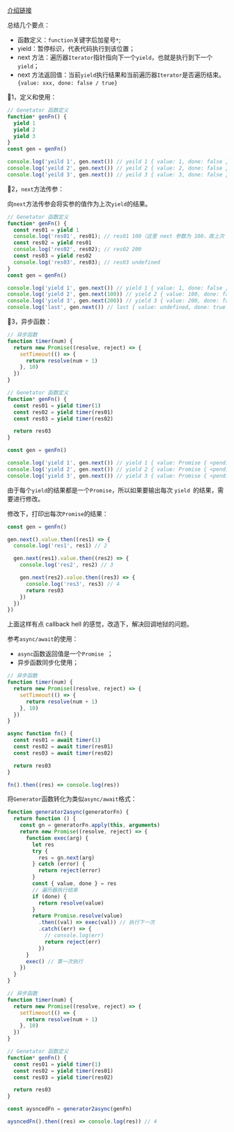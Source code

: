 [介绍链接](https://es6.ruanyifeng.com/#docs/generator)

总结几个要点：

- 函数定义：`function`关键字后加星号`*`;
- yield：暂停标识，代表代码执行到该位置；
- next 方法：遍历器`Iterator`指针指向下一个`yield`，也就是执行到下一个`yield`；
- next 方法返回值：当前`yield`执行结果和当前遍历器`Iterator`是否遍历结束。`{value: xxx, done: false / true}`

🌰1，定义和使用：

```js
// Genetator 函数定义
function* genFn() {
  yield 1
  yield 2
  yield 3
}
const gen = genFn()

console.log('yeild 1', gen.next()) // yeild 1 { value: 1, done: false }
console.log('yeild 2', gen.next()) // yeild 2 { value: 2, done: false }
console.log('yeild 3', gen.next()) // yeild 3 { value: 3, done: false }
```

🌰2，`next`方法传参：

向`next`方法传参会将实参的值作为上次`yield`的结果。

```js
// Genetator 函数定义
function* genFn() {
  const res01 = yield 1
  console.log('res01', res01); // res01 100（这里 next 参数为 100，故上次 yield 的执行结果为 100）
  const res02 = yield res01
  console.log('res02', res02); // res02 200
  const res03 = yield res02
  console.log('res03', res03); // res03 undefined
}
const gen = genFn()

console.log('yield 1', gen.next()) // yield 1 { value: 1, done: false }
console.log('yield 2', gen.next(100)) // yield 2 { value: 100, done: false }
console.log('yield 3', gen.next(200)) // yield 3 { value: 200, done: false }
console.log('last', gen.next()) // last { value: undefined, done: true }
```

🌰3，异步函数：

```js
// 异步函数
function timer(num) {
  return new Promise((resolve, reject) => {
    setTimeout(() => {
      return resolve(num + 1)
    }, 10)
  })
}

// Genetator 函数定义
function* genFn() {
  const res01 = yield timer(1)
  const res02 = yield timer(res01)
  const res03 = yield timer(res02)

  return res03
}

const gen = genFn()

console.log('yield 1', gen.next()) // yield 1 { value: Promise { <pending> }, done: false }
console.log('yield 2', gen.next()) // yield 2 { value: Promise { <pending> }, done: false }
console.log('yield 3', gen.next()) // yield 3 { value: Promise { <pending> }, done: false }
```

由于每个`yield`的结果都是一个`Promise`，所以如果要输出每次 `yield `的结果，需要进行修改。

修改下，打印出每次`Promise`的结果：

```js
const gen = genFn()

gen.next().value.then((res1) => {
  console.log('res1', res1) // 2

  gen.next(res1).value.then((res2) => {
    console.log('res2', res2) // 3

    gen.next(res2).value.then((res3) => {
      console.log('res3', res3) // 4
      return res03
    })
  })
})
```

上面这样有点 callback hell 的感觉，改造下，解决回调地狱的问题。

参考`async/await`的使用：

- `async`函数返回值是一个`Promise `；
- 异步函数同步化使用；

```js
// 异步函数
function timer(num) {
  return new Promise((resolve, reject) => {
    setTimeout(() => {
      return resolve(num + 1)
    }, 10)
  })
}

async function fn() {
  const res01 = await timer(1)
  const res02 = await timer(res01)
  const res03 = await timer(res02)

  return res03
}

fn().then((res) => console.log(res))
```

将`Generator`函数转化为类似`async/await`格式：

```js
function generator2async(generatorFn) {
  return function () {
    const gn = generatorFn.apply(this, arguments)
    return new Promise((resolve, reject) => {
      function exec(arg) {
        let res
        try {
          res = gn.next(arg)
        } catch (error) {
          return reject(error)
        }
        const { value, done } = res
        // 遍历器执行结束
        if (done) {
          return resolve(value)
        }
        return Promise.resolve(value)
          .then((val) => exec(val)) // 执行下一次
          .catch((err) => {
            // console.log(err)
            return reject(err)
          })
      }
      exec() // 第一次执行
    })
  }
}

// 异步函数
function timer(num) {
  return new Promise((resolve, reject) => {
    setTimeout(() => {
      return resolve(num + 1)
    }, 10)
  })
}

// Genetator 函数定义
function* genFn() {
  const res01 = yield timer(1)
  const res02 = yield timer(res01)
  const res03 = yield timer(res02)

  return res03
}

const aysncedFn = generator2async(genFn)

aysncedFn().then((res) => console.log(res)) // 4
```


